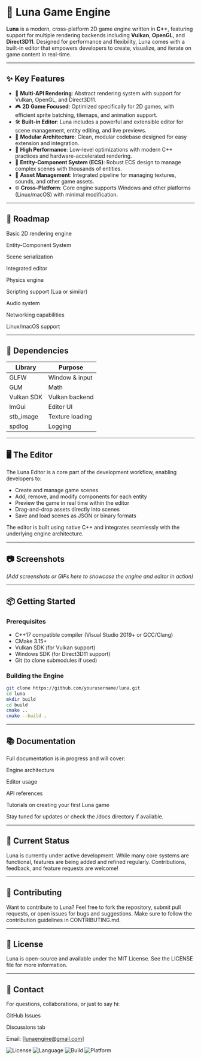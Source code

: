 # 🌙 Luna Game Engine

**Luna** is a modern, cross-platform 2D game engine written in **C++**, featuring support for multiple rendering backends including **Vulkan**, **OpenGL**, and **Direct3D11**. Designed for performance and flexibility, Luna comes with a built-in editor that empowers developers to create, visualize, and iterate on game content in real-time.

---

## ✨ Key Features

- 🔷 **Multi-API Rendering**: Abstract rendering system with support for Vulkan, OpenGL, and Direct3D11.
- 🎮 **2D Game Focused**: Optimized specifically for 2D games, with efficient sprite batching, tilemaps, and animation support.
- 🛠️ **Built-in Editor**: Luna includes a powerful and extensible editor for scene management, entity editing, and live previews.
- 🔌 **Modular Architecture**: Clean, modular codebase designed for easy extension and integration.
- 🚀 **High Performance**: Low-level optimizations with modern C++ practices and hardware-accelerated rendering.
- 🧱 **Entity-Component System (ECS)**: Robust ECS design to manage complex scenes with thousands of entities.
- 📁 **Asset Management**: Integrated pipeline for managing textures, sounds, and other game assets.
- 🌐 **Cross-Platform**: Core engine supports Windows and other platforms (Linux/macOS) with minimal modification.

---

## 🚀 Roadmap
 Basic 2D rendering engine

 Entity-Component System

 Scene serialization

 Integrated editor

 Physics engine

 Scripting support (Lua or similar)

 Audio system

 Networking capabilities

 Linux/macOS support

 ---

## 🧩 Dependencies
| Library    | Purpose         |
| ---------- | --------------- |
| GLFW       | Window & input  |
| GLM        | Math            |
| Vulkan SDK | Vulkan backend  |
| ImGui      | Editor UI       |
| stb\_image | Texture loading |
| spdlog     | Logging         |

---


## 🖥️ The Editor

The Luna Editor is a core part of the development workflow, enabling developers to:

- Create and manage game scenes
- Add, remove, and modify components for each entity
- Preview the game in real time within the editor
- Drag-and-drop assets directly into scenes
- Save and load scenes as JSON or binary formats

The editor is built using native C++ and integrates seamlessly with the underlying engine architecture.

---

## 📷 Screenshots

*(Add screenshots or GIFs here to showcase the engine and editor in action)*

---

## 📦 Getting Started

### Prerequisites

- C++17 compatible compiler (Visual Studio 2019+ or GCC/Clang)
- CMake 3.15+
- Vulkan SDK (for Vulkan support)
- Windows SDK (for Direct3D11 support)
- Git (to clone submodules if used)

### Building the Engine

```bash
git clone https://github.com/yourusername/luna.git
cd luna
mkdir build
cd build
cmake ..
cmake --build .
```

---

## 📚 Documentation
Full documentation is in progress and will cover:

Engine architecture

Editor usage

API references

Tutorials on creating your first Luna game

Stay tuned for updates or check the /docs directory if available.

---

## 🧪 Current Status
Luna is currently under active development. While many core systems are functional, features are being added and refined regularly. Contributions, feedback, and feature requests are welcome!

---

## 🤝 Contributing
Want to contribute to Luna? Feel free to fork the repository, submit pull requests, or open issues for bugs and suggestions. Make sure to follow the contribution guidelines in CONTRIBUTING.md.

---

## 📜 License
Luna is open-source and available under the MIT License. See the LICENSE file for more information.

---

## 💬 Contact
For questions, collaborations, or just to say hi:

GitHub Issues

Discussions tab

Email: [lunaengine@gmail.com] 

![License](https://img.shields.io/badge/license-MIT-blue.svg)
![Language](https://img.shields.io/badge/language-C%2B%2B17-blue)
![Build](https://img.shields.io/badge/build-passing-brightgreen)
![Platform](https://img.shields.io/badge/platform-Windows%2C%20Linux-lightgrey)


